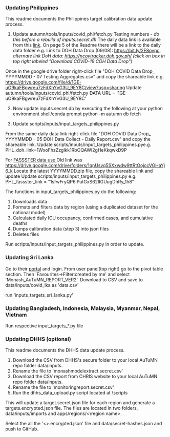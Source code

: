 ### Updating Philippines

This readme documents the Philippines target calibration data update process.

1. Update autumn/tools/inputs/covid_phl/fetch.py Testing numbers - *do this before a rebuild of inputs.secret.db*
The daily data link is available from this [link](https://drive.google.com/drive/folders/1ZPPcVU4M7T-dtRyUceb0pMAd8ickYf8o).
On page 5 of the Readme there will be a link to the daily data folder e.g. Link to DOH Data Drop (09/08): https://bit.ly/2F8oypc.
*alternate link DoH data: https://ncovtracker.doh.gov.ph/ (click on box in top right labeled "Download COVID-19 COH Data Drop")*

Once in the google drive folder right-click file "DOH COVID Data Drop_ YYYYMMDD - 07 Testing Aggregates.csv" and copy the shareable link
e.g. https://drive.google.com/file/d/1GE-uO9kaFBgwreu7zFdXhYvG3U_9EY8C/view?usp=sharing
Update autumn/tools/inputs/covid_phl/fetch.py DATA URL = '1GE-uO9kaFBgwreu7zFdXhYvG3U_9EY8C'

2. Now update inputs.secret.db by executing the following at your python environment shell/conda prompt
    python -m autumn db fetch
    

3. Update scripts/inputs/input_targets_philippines.py

From the same daily data link right-click file "DOH COVID Data Drop_ YYYYMMDD - 05 DOH Data Collect - Daily Report.csv" and copy the shareable link.
Update scripts/inputs/input_targets_philippines.pye.g. PHL_doh_link=1WxoFhzZzglkk1RbOQAWI2gHeKkqwkD9P

For [FASSSTER data use ](https://drive.google.com/drive/folders/1YIw5KrRs645AHpph1cb-8d_QNdr8F0pf)
Old link was https://drive.google.com/drive/folders/1qnUsvq5SXxwdw9ttRtOojccVGHaYj6_k
Locate the latest YYYYMMDD.zip file, copy the shareable link and update
Update scripts/inputs/input_targets_philippines.py e.g. PHL_fassster_link = "1sfwFryQP6lPutGxS62IIGUugDhRy_1h8"

The functions in input_targets_philippines.py do the following:
1. Downloads data
2. Formats and filters data by region (using a duplicated dataset for the national model)
3. Calculated daily ICU occupancy, confirmed cases, and cumulative deaths
4. Dumps calibration data (step 3) into json files
5. Deletes files 

Run scripts/inputs/input_targets_philippines.py in order to update.

### Updating Sri Lanka

Go to their [portal](https://covid-19.health.gov.lk/dhis-web-commons/security/login.action) and login.
From user panel(top right) go to the pivot table section. Then 'Favourites->Filter:created by me' and select
'Monash_AuTuMN_REPORT_VER2'. Download to CSV and save to data/inputs/covid_lka as 'data.csv'

run 'inputs_targets_sri_lanka.py'

### Updating Bangladesh, Indonesia, Malaysia, Myanmar, Nepal, Vietnam

Run respective input_targets_*.py file

### Updating DHHS (optional)

This readme documents the DHHS data update process.

1. Download the CSV from DHHS's secure folder to your local  AuTuMN repo folder data/inputs.
2. Rename the file to 'monashmodelextract.secret.csv'
3. Download the CSV report from CHRIS website to your local  AuTuMN repo folder data/inputs.
4. Rename the file to 'monitoringreport.secret.csv'
3. Run the dhhs_data_upload.py script located at \scripts

This will update a target.secret.json file for each region and generate a targets.encrypted.json file. 
The files are located in two folders, data/inputs/imports and apps/regions/<\region name>.

Select the all the '<>.encrypted.json' file and  data/secret-hashes.json and push to GitHub.

